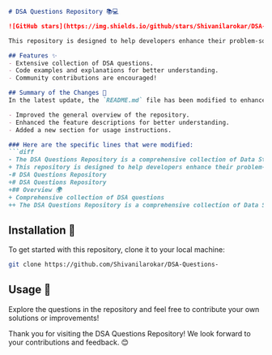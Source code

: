 ```markdown
# DSA Questions Repository 📚💻

![GitHub stars](https://img.shields.io/github/stars/Shivanilarokar/DSA-Questions-?style=social) ![GitHub forks](https://img.shields.io/github/forks/Shivanilarokar/DSA-Questions-?style=social) ![GitHub issues](https://img.shields.io/github/issues/Shivanilarokar/DSA-Questions-)

This repository is designed to help developers enhance their problem-solving skills through a wide array of DSA questions.

## Features ✨
- Extensive collection of DSA questions.
- Code examples and explanations for better understanding.
- Community contributions are encouraged!

## Summary of the Changes 📝
In the latest update, the `README.md` file has been modified to enhance clarity and presentation, including:

- Improved the general overview of the repository.
- Enhanced the feature descriptions for better understanding.
- Added a new section for usage instructions.

### Here are the specific lines that were modified:
```diff
- The DSA Questions Repository is a comprehensive collection of Data Structures and Algorithms questions aimed at helping developers enhance their problem-solving skills.
+ This repository is designed to help developers enhance their problem-solving skills through a wide array of DSA questions.
-# DSA Questions Repository
+# DSA Questions Repository
+## Overview 🌍
+ Comprehensive collection of DSA questions
++ The DSA Questions Repository is a comprehensive collection of Data Structures and Algorithms questions aimed at helping developers enhance their problem-solving skills.
```

## Installation 🚀
To get started with this repository, clone it to your local machine:
```bash
git clone https://github.com/Shivanilarokar/DSA-Questions-
```

## Usage 📖
Explore the questions in the repository and feel free to contribute your own solutions or improvements!

Thank you for visiting the DSA Questions Repository! We look forward to your contributions and feedback. 😊
```